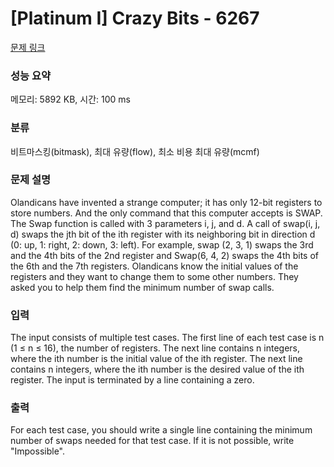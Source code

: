 # [Platinum I] Crazy Bits - 6267 

[문제 링크](https://www.acmicpc.net/problem/6267) 

### 성능 요약

메모리: 5892 KB, 시간: 100 ms

### 분류

비트마스킹(bitmask), 최대 유량(flow), 최소 비용 최대 유량(mcmf)

### 문제 설명

<p>Olandicans have invented a strange computer; it has only 12-bit registers to store numbers. And the only command that this computer accepts is SWAP. The Swap function is called with 3 parameters i, j, and d. A call of swap(i, j, d) swaps the jth bit of the ith register with its neighboring bit in direction d (0: up, 1: right, 2: down, 3: left). For example, swap (2, 3, 1) swaps the 3rd and the 4th bits of the 2nd register and Swap(6, 4, 2) swaps the 4th bits of the 6th and the 7th registers. Olandicans know the initial values of the registers and they want to change them to some other numbers. They asked you to help them find the minimum number of swap calls.</p>

### 입력 

 <p>The input consists of multiple test cases. The first line of each test case is n (1 ≤ n ≤ 16), the number of registers. The next line contains n integers, where the ith number is the initial value of the ith register. The next line contains n integers, where the ith number is the desired value of the ith register. The input is terminated by a line containing a zero.</p>

### 출력 

 <p>For each test case, you should write a single line containing the minimum number of swaps needed for that test case. If it is not possible, write "Impossible".</p>

